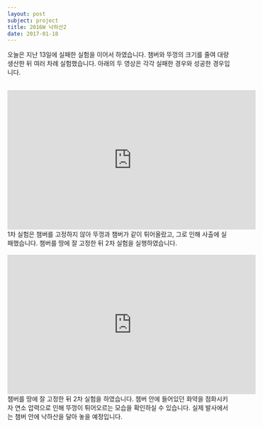 ```yaml
---
layout: post
subject: project
title: 2016W 낙하산2
date: 2017-01-18
---
```

오늘은 지난 13일에 실패한 실험을 이어서 하였습니다. 챔버와 뚜껑의 크기를 줄여 대량 생산한 뒤 여러 차례 실험했습니다. 아래의 두 영상은 각각 실패한 경우와 성공한 경우입니다.
<br/><br/>
<iframe width="560" height="315" src="https://www.youtube.com/embed/dMkJDeG9RmI" frameborder="0" allowfullscreen></iframe><br/>
1차 실험은 챔버를 고정하지 않아 뚜껑과 챔버가 같이 튀어올랐고, 그로 인해 사출에 실패했습니다. 챔버를 땅에 잘 고정한 뒤 2차 실험을 실행하였습니다.<br/><br/>
<iframe width="560" height="315" src="https://www.youtube.com/embed/exdGBgV2UG0" frameborder="0" allowfullscreen></iframe><br/>
챔버를 땅에 잘 고정한 뒤 2차 실험을 하였습니다. 챔버 안에 들어있던 화약을 점화시키자 연소 압력으로 인해 뚜껑이 튀어오르는 모습을 확인하실 수 있습니다. 실제 발사에서는 챔버 안에 낙하산을 달아 놓을 예정입니다.
